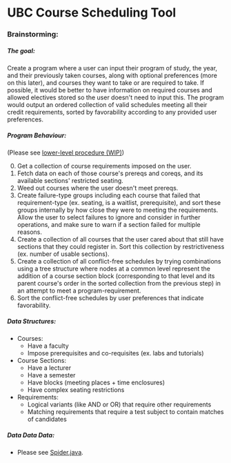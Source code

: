 # UBC Course Scheduling Tool


### Brainstorming:

##### The goal:
Create a program where a user can input their program of study, the year, and their previously taken courses, along with optional preferences (more on this later), and courses they want to take or are required to take. If possible, it would be better to have information on required courses and allowed electives stored so the user doesn't need to input this. The program would output an ordered collection of valid schedules meeting all their credit requirements, sorted by favorability according to any provided user preferences.

##### Program Behaviour:
(Please see [lower-level procedure (WIP)](Core/source/org/bse/core/registration/scheduler/SchedulerMonkey.java))

0. Get a collection of course requirements imposed on the user.
0. Fetch data on each of those course's prereqs and coreqs, and its available sections' restricted seating.
0. Weed out courses where the user doesn't meet prereqs.
0. Create failure-type groups including each course that failed that requirement-type (ex. seating, is a waitlist, prerequisite), and sort these groups internally by how close they were to meeting the requirements. Allow the user to select failures to ignore and consider in further operations, and make sure to warn if a section failed for multiple reasons.
0. Create a collection of all courses that the user cared about that still have sections that they could register in. Sort this collection by restrictiveness (ex. number of usable sections).
0. Create a collection of all conflict-free schedules by trying combinations using a tree structure where nodes at a common level represent the addition of a course section block (corresponding to that level and its parent course's order in the sorted collection from the previous step) in an attempt to meet a program-requirement.
0. Sort the conflict-free schedules by user preferences that indicate favorability.

##### Data Structures:
- Courses:
  - Have a faculty
  - Impose prerequisites and co-requisites (ex. labs and tutorials)
- Course Sections:
  - Have a lecturer
  - Have a semester
  - Have blocks (meeting places + time enclosures)
  - Have complex seating restrictions
- Requirements:
  - Logical variants (like AND or OR) that require other requirements
  - Matching requirements that require a test subject to contain matches of candidates

##### Data Data Data:
- Please see [Spider.java](Data/source/bse/data/utils/Spider.java).
